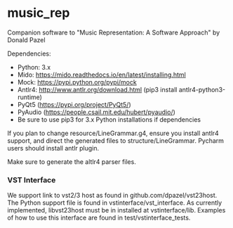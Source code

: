 # music_rep
Companion software to "Music Representation: A Software Approach" by Donald Pazel


Dependencies:
  - Python: 3.x
  - Mido: https://mido.readthedocs.io/en/latest/installing.html
  - Mock: https://pypi.python.org/pypi/mock
  - Antlr4: http://www.antlr.org/download.html
         (pip3 install antlr4-python3-runtime)
  - PyQt5 (https://pypi.org/project/PyQt5/)
  - PyAudio (https://people.csail.mit.edu/hubert/pyaudio/)
  - Be sure to use pip3 for 3.x Python installations if dependencies
  
If you plan to change resource/LineGrammar.g4, ensure you install antlr4 support, and direct the generated files 
to structure/LineGrammar.  Pycharm users should install antlr plugin.

Make sure to generate the altlr4 parser files.
    
 ### VST Interface
 We support link to vst2/3 host as found in 
    github.com/dpazel/vst23host.
 The Python support file is found in vstinterface/vst_interface. As currently implemented,
 libvst23host must be in installed at vstinterface/lib.
 Examples of how to use this interface are found in test/vstinterface_tests.